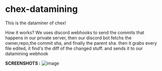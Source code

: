 # chex-datamining
This is the dataminer of chex!


How it works? We uses discord webhooks to send the commits that happens in our private server, then our discord bot fetchs the owner,repo,the commit sha, and finally the parent sha.
then it grabs every file edited, it find's the diff of the changed stuff. and sends it to our datamining webhook 

**SCREENSHOTS :**
![image](https://user-images.githubusercontent.com/66224387/235300943-99130059-a290-48d4-b36f-577c3e37e20e.png)
